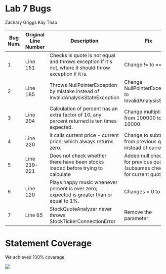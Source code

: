 # Lab 7 Bugs

Zachary Griggs
Kay Thao

| Bug Num. | Original Line Number | Description                                                                                              | Fix             |
|----------|----------------------|----------------------------------------------------------------------------------------------------------|-----------------|
| 1        | Line 151             | Checks is quote is not equal and throws exception if it's not, where it should throw exception if it is. | Change != to == |
| 2        | Line 185             | Throws NullPointerException by mistake instead of InvalidAnalysisStateException                                                                    |Change NullPointerException to InvalidAnalysisState    |
| 3        | Line 204             | Calculation of percent has an extra factor of 10, any percent returned is ten times expected.                                                                                                         | Change multiplier from 100000 to 10000   |
| 4        | Line 220             | It calls current price - current price, which always returns zero.                                                                                                         | Change to subtract from previous quote instead of current.   |
| 5        | Line 219-221             | Does not check whether there have been stocks loaded before trying to calculate                                                                                                         | Added null checks for previous quote (subsumes checking for current quote)  |
| 6        | Line 120             | Plays happy music whenever percent is over zero; expected is greater than or equal to 1%.                                                                                                        | Changes > 0 to >= 1  |
|7         | Line 65              | StockQuoteAnalyzer never throws StockTickerConnectionError | Remove the parameter 
# Statement Coverage
We achieved 100% coverage.

[<img src="http://i.imgur.com/FuJPW0l.png">](http://i.imgur.com/FuJPW0l.png)
